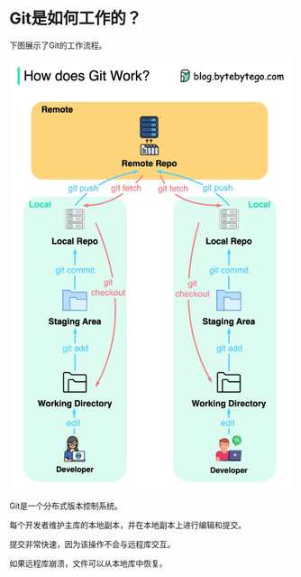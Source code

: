 # Git是如何工作的？


下图展示了Git的工作流程。

<p> <img src="../images/git-workflow.jpeg" style="width: 520px" /> </p>

Git是一个分布式版本控制系统。

每个开发者维护主库的本地副本，并在本地副本上进行编辑和提交。

提交非常快速，因为该操作不会与远程库交互。

如果远程库崩溃，文件可以从本地库中恢复。